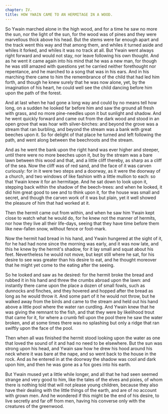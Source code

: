 ```yaml
---
chapter: IV.
title: HOW YWAIN CAME TO AN HERMITAGE IN A WOOD.
---
```

So Ywain marched alone in the high wood, and for a time he saw no more the sun, nor the light of the sun, for the wood was of pines and they were marvellous thick above his head. But the stems were far enough apart and the track went this way and that among them, and whiles it turned aside and whiles it forked, and whiles it was no track at all. But Ywain went always right forward and would not stay, nor leave following his own thought. And as he went it came again into his mind that he was a new man, for though he was still amazed with questions yet he carried neither forethought nor repentance, and he marched to a song that was in his ears. And in his marching there came to him the remembrance of the child that had led him forth, and though he knew surely that he was now alone, yet, by the imagination of his heart, he could well see the child dancing before him upon the path of the forest.

And at last when he had gone a long way and could by no means tell how long, on a sudden he looked far before him and saw the ground all fresh with grass, and no more pine-needles upon it but sunlight and shadow. And he went quickly forward and came out from the dark wood and stood in an open grove that was hoar with silver-birches: and beyond the grove was a stream that ran burbling, and beyond the stream was a bank with great beeches upon it. So for delight of that place he turned and left following the path, and went along between the beechroots and the stream.

And as he went the bank upon the right hand was ever higher and steeper, until there were no more beeches upon it, but by the stream was a bare lawn between this wood and that, and a little cliff thereby, as sharp as a cliff of the sea. Now the cliff was of red sand, and the face of it was carven curiously: for in it were two steps and a doorway, as it were the doorway of a church, and two windows of like fashion with a little mullion to each: so that Ywain knew it for an hermitage. And he sat down to look upon it, stepping back within the shadow of the beech-trees: and when he looked, it did him great good to see and to think upon it, for the house was small and secret, and though the carven work of it was but plain, yet it well showed the pleasure of him that had worked at it.

Then the hermit came out from within, and when he saw him Ywain kept close to watch what he would do, for he knew not the manner of hermits, nor how they live all their life-days, seeing that they have time before them like new-fallen snow, without fence or foot-mark.

Now the hermit had bread in his hand, and Ywain hungered at the sight of it, for he had had none since the morning was early, and it was now late, and this he knew by the hermit's shadow, for it lay small and squat about his feet. Nevertheless he would not move, but kept still where he sat, for his desire to see was greater than his desire to eat, and he thought moreover that he might yet come to the eating after the seeing.

So he looked and saw as he desired: for the hermit broke the bread and rubbed it in his hand and threw the crumbs abroad upon the lawn: and instantly there came upon the place a dozen of small fowls, such as dunnocks and finches, and they hovered and hopped after the bread as long as he would throw it. And some part of it he would not throw, but he walked away from the birds and came to the stream and held out his hand above a little pool where the water ran curdling. And Ywain knew that he was giving the remnant to the fish, and that they were by likelihood trout that came for it, for where a crumb fell upon the pool there he saw the water broken, and at some times there was no splashing but only a ridge that ran swiftly upon the face of the pool.

Then when all was finished the hermit stood looking upon the water as one that loved the sound of it and had no need to be elsewhere. But the sun was strong upon his head, and Ywain saw how he drew his hood around his neck where it was bare at the nape, and so went back to the house in the rock. And as he entered in at the doorway the shadow was cool and dark upon him, and then he was gone as a fox goes into his earth.

But Ywain mused yet a little while longer, and all that he had seen seemed strange and very good to him, like the tales of the elves and pixies, of whom there is nothing told that will not please young children, because they also have their dealing with the little things of the earth, and are of no account with grown men. And he wondered if this might be the end of his desire, to live secretly and far off from men, having his converse only with the creatures of the greenwood.
  
